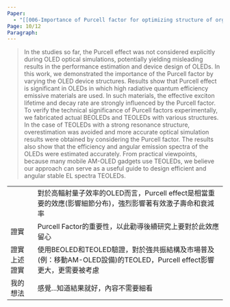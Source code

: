 ```yaml
---
Paper:
  - "[[006-Importance of Purcell factor for optimizing structure of organic light-emitting diodes]]"
Page: 10/12
Paragraph:
---
```

>In the studies so far, the Purcell effect was not considered explicitly during OLED optical simulations, potentially yielding misleading results in the performance estimation and device design of OLEDs. In this work, we demonstrated the importance of the Purcell factor by varying the OLED device structures. Results show that Purcell effect is significant in OLEDs in which high radiative quantum efficiency emissive materials are used. In such materials, the effective exciton lifetime and decay rate are strongly influenced by the Purcell factor. To verify the technical significance of Purcell factors experimentally, we fabricated actual BEOLEDs and TEOLEDs with various structures. In the case of TEOLEDs with a strong resonance structure, overestimation was avoided and more accurate optical simulation results were obtained by considering the Purcell factor. The results also show that the efficiency and angular emission spectra of the OLEDs were estimated accurately. From practical viewpoints, because many mobile AM-OLED gadgets use TEOLEDs, we believe our approach can serve as a useful guide to design efficient and angular stable EL spectra TEOLEDs. 

|        |                                                                                |
| ------ | ------------------------------------------------------------------------------ |
|        | 對於高輻射量子效率的OLED而言，Purcell effect是相當重要的效應(影響細節分布)，強烈影響著有效激子壽命和衰減率                |
| 證實     | Purcell Factor的重要性，以此勸導後續研究上要對於此效應留心                                           |
| 證實上述證實 | 使用BEOLED和TEOLED驗證，對於強共振結構及市場普及(例：移動AM-OLED設備)的TEOLED，Purcell effect影響更大，更需要被考慮 |
| 我的想法   | 感覺...知道結果就好，內容不需要細看                                                            |
